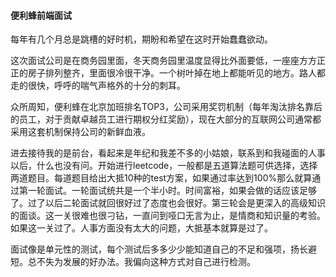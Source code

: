 #### 便利蜂前端面试

每年有几个月总是跳槽的好时机，期盼和希望在这时开始蠢蠢欲动。

这次面试公司是在商务园里面，冬天商务园里温度显得比外面要低，一座座方方正正的房子排列整齐，里面很冷很干净。一个树叶掉在地上都能听见的地方。路人都走的很快，呼呼的喘气声格外的十分的刺耳。

众所周知，便利蜂在北京加班排名TOP3，公司采用奖罚机制（每年淘汰排名靠后的员工，对于贡献卓越员工进行期权分红奖励），现在大部分的互联网公司通常都采用这套机制保持公司的新鲜血液。

进去接待我的是前台，看起来是年纪和我差不多的小姑娘，联系到和我碰面的人事以后，什么也没有问。开始进行leetcode，一般都是五道算法题可供选择，选择两道题目。每道题目给出大抵10种的test方案，如果通过率达到100%那么就算通过第一轮面试。一轮面试统共是一个半小时。时间富裕，如果会做的话应该足够了。过了以后二轮面试就回很好过了态度也会很好。第三轮会是更深入的高级知识的面谈。这一关很难也很刁钻，一直问到哑口无言为止，是情商和知识量的考验。如果这一关过了。人事方面没有太大的问题，大抵基本就算是过了。

面试像是单元性的测试，每个测试后多多少少能知道自己的不足和强项，扬长避短。总不失为发展的好办法。我偏向这种方式对自己进行检测。






